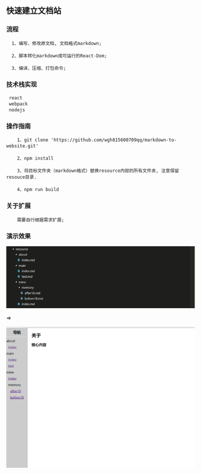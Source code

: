 ##  快速建立文档站


### 流程

```
  1、编写、修改原文档, 文档格式markdown;

  2、脚本转化markdown成可运行的React-Dom;
  
  3、编译、压缩、打包命令;

```


### 技术栈实现

```
 react
 webpack
 nodejs
```


### 操作指南

```
    1、git clone 'https://github.com/wgh815600709qq/markdown-to-website.git'

    2、npm install
    
    3、将目标文件夹（markdown格式）替换resource内部的所有文件夹, 注意保留resouce目录.

    4、npm run build

```

### 关于扩展

```
    需要自行根据需求扩展;
```

### 演示效果

![文档](https://github.com/wgh815600709qq/markdown-to-website/blob/master/markdown2.png)

 =>
 
![网站](https://github.com/wgh815600709qq/markdown-to-website/blob/master/markdown1.png)
